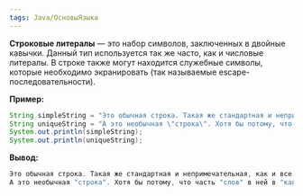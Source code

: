 ```yaml
---
tags: Java/ОсновыЯзыка
---
```

**Строковые литералы** — это набор символов, заключенных в двойные кавычки. Данный тип используется так же часто, как и числовые литералы. В строке также могут находится служебные символы, которые необходимо экранировать (так называемые escape-последовательности).

**Пример:**

```java
String simpleString = "Это обычная строка. Такая же стандартная и непримечательная, как и все мы.";
String uniqueString = "А это необычная \"строка\". Хотя бы потому, что часть \"слов\" в ней в \"кавычках\".";
System.out.println(simpleString);
System.out.println(uniqueString);
```

**Вывод:**

```java
Это обычная строка. Такая же стандартная и непримечательная, как и все мы. 
А это необычная "строка". Хотя бы потому, что часть "слов" в ней в "кавычках".
```